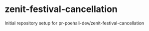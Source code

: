 # zenit-festival-cancellation

Initial repository setup for pr-poehali-dev/zenit-festival-cancellation